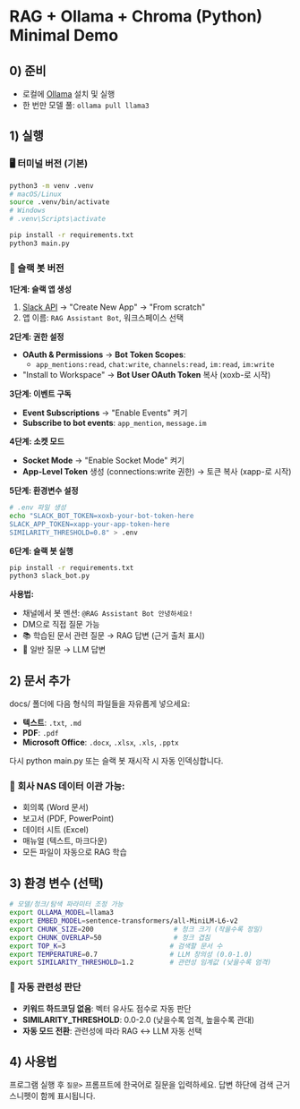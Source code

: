 # RAG + Ollama + Chroma (Python) Minimal Demo

## 0) 준비

- 로컬에 [Ollama](https://ollama.com) 설치 및 실행
- 한 번만 모델 풀: `ollama pull llama3`

## 1) 실행

### 🖥️ 터미널 버전 (기본)

```bash
python3 -m venv .venv
# macOS/Linux
source .venv/bin/activate
# Windows
# .venv\Scripts\activate

pip install -r requirements.txt
python3 main.py
```

### 🤖 슬랙 봇 버전

**1단계: 슬랙 앱 생성**

1. [Slack API](https://api.slack.com/apps) → "Create New App" → "From scratch"
2. 앱 이름: `RAG Assistant Bot`, 워크스페이스 선택

**2단계: 권한 설정**

- **OAuth & Permissions** → **Bot Token Scopes**:
  - `app_mentions:read`, `chat:write`, `channels:read`, `im:read`, `im:write`
- "Install to Workspace" → **Bot User OAuth Token** 복사 (xoxb-로 시작)

**3단계: 이벤트 구독**

- **Event Subscriptions** → "Enable Events" 켜기
- **Subscribe to bot events**: `app_mention`, `message.im`

**4단계: 소켓 모드**

- **Socket Mode** → "Enable Socket Mode" 켜기
- **App-Level Token** 생성 (connections:write 권한) → 토큰 복사 (xapp-로 시작)

**5단계: 환경변수 설정**

```bash
# .env 파일 생성
echo "SLACK_BOT_TOKEN=xoxb-your-bot-token-here
SLACK_APP_TOKEN=xapp-your-app-token-here
SIMILARITY_THRESHOLD=0.8" > .env
```

**6단계: 슬랙 봇 실행**

```bash
pip install -r requirements.txt
python3 slack_bot.py
```

**사용법:**

- 채널에서 봇 멘션: `@RAG Assistant Bot 안녕하세요!`
- DM으로 직접 질문 가능
- 📚 학습된 문서 관련 질문 → RAG 답변 (근거 출처 표시)
- 🤖 일반 질문 → LLM 답변

## 2) 문서 추가

docs/ 폴더에 다음 형식의 파일들을 자유롭게 넣으세요:

- **텍스트**: `.txt`, `.md`
- **PDF**: `.pdf`
- **Microsoft Office**: `.docx`, `.xlsx`, `.xls`, `.pptx`

다시 python main.py 또는 슬랙 봇 재시작 시 자동 인덱싱합니다.

### 🏢 **회사 NAS 데이터 이관 가능:**

- 회의록 (Word 문서)
- 보고서 (PDF, PowerPoint)
- 데이터 시트 (Excel)
- 매뉴얼 (텍스트, 마크다운)
- 모든 파일이 자동으로 RAG 학습

## 3) 환경 변수 (선택)

```bash
# 모델/청크/탐색 파라미터 조정 가능
export OLLAMA_MODEL=llama3
export EMBED_MODEL=sentence-transformers/all-MiniLM-L6-v2
export CHUNK_SIZE=200                    # 청크 크기 (작을수록 정밀)
export CHUNK_OVERLAP=50                  # 청크 겹침
export TOP_K=3                          # 검색할 문서 수
export TEMPERATURE=0.7                  # LLM 창의성 (0.0-1.0)
export SIMILARITY_THRESHOLD=1.2         # 관련성 임계값 (낮을수록 엄격)
```

### 🎯 자동 관련성 판단

- **키워드 하드코딩 없음**: 벡터 유사도 점수로 자동 판단
- **SIMILARITY_THRESHOLD**: 0.0-2.0 (낮을수록 엄격, 높을수록 관대)
- **자동 모드 전환**: 관련성에 따라 RAG ↔ LLM 자동 선택

## 4) 사용법

프로그램 실행 후 `질문>` 프롬프트에 한국어로 질문을 입력하세요.
답변 하단에 검색 근거 스니펫이 함께 표시됩니다.
